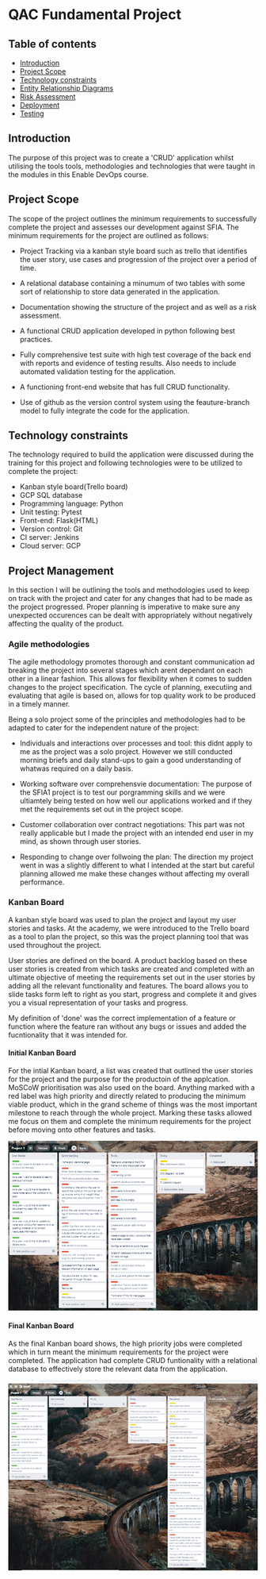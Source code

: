 # QAC Fundamental Project


## Table of contents

* [Introduction](#Introduction)
* [Project Scope](#Project-Scope)
* [Technology constraints](#Technology-constraints)
* [Entity Relationship Diagrams](#Entity-Relationship-Diagrams)
* [Risk Assessment](#Risk-Assessment)
* [Deployment](#Deployment)
* [Testing](#Testing)







## Introduction

The purpose of this project was to create a 'CRUD' application whilst utilising the tools tools, methodologies and technologies that were taught in the modules in this Enable DevOps course.


## Project Scope

The scope of the project outlines the minimum requirements to successfully complete the project and assesses our development against SFIA.
The minimum requirements for the project are outlined as follows:

* Project Tracking via a kanban style board such as trello that identifies the user story, use cases and progression of the project over a period of time.

* A relational database containing a minumum of two tables with some sort of relationship to store data generated in the application. 

* Documentation showing the structure of the project and as well as a risk assessment.

* A functional CRUD application developed in python following best practices.

* Fully comprehensive test suite with high test coverage of the back end with reports and evidence of testing results. Also needs to include automated validation testing for the application.
  
* A functioning front-end website that has full CRUD functionality.

* Use of github as the version control system using the feauture-branch model to fully integrate the code for the application.

## Technology constraints

The technology required to build the application were discussed during the training for this project and following technologies were to
be utilized to complete the project:

* Kanban style board(Trello board)
* GCP SQL database
* Programming language: Python
* Unit testing: Pytest
* Front-end: Flask(HTML)
* Version control: Git
* CI server: Jenkins
* Cloud server: GCP

## Project Management
 In this section I will be outlining the tools and methodologies used to keep on track with the project and cater for any changes that had to be made as the project progressed. Proper planning is imperative to make sure any unexpected occurences can be dealt with appropriately without negatively affecting the quality of the product.

### Agile methodologies
The agile methodology promotes thorough and constant communication ad breaking the project into several stages which arent dependant on each other in a linear fashion. This allows for flexibility when it comes to sudden changes to the project specification. The cycle of planning, executiing and evaluating that agile is based on, allows for top quality work to be produced in a timely manner.

Being a solo project some of the principles and methodologies had to be adapted to cater for the independent nature of the project:

* Individuals and interactions over processes and tool: this didnt apply to me as the project was a solo project. However we still conducted morning briefs and daily stand-ups to gain a good understanding of whatwas required on a daily basis.

* Working software over comprehensvie documentation: The purpose of the SFIA1 project is to test our porgramming skills and we were ultiamtely being tested on how well our applications worked and if they met the requirements set out in the project scope.

* Customer collaboration over contract negotiations: This part was not really applicable but I made the project with an intended end user in my mind, as shown through user stories.

* Responding to change over follwoing the plan: The direction my project went in was a slightly different to what I intended at the start but careful planning allowed me make these changes without affecting my overall performance.

### Kanban Board

A kanban style board was used to plan the project and layout my user stories and tasks. At the academy, we were introduced to the Trello board as a tool to plan the project, so this was the project planning tool that was used throughout the project.  

User stories are defined on the board. A product backlog based on these user stories is created from which tasks are created and completed with an ultimate objective of meeting the requirements set out in the user stories by adding all the relevant functionality and features. The board allows you to slide tasks form left to right as you start, progress and complete it and gives you a visual representation of your tasks and progress.

My definition of 'done' was the correct implementation of a feature or function where the feature ran without any bugs or issues and added the fucntionality that it was intended for.

#### Initial Kanban Board

For the intial Kanban board, a list was created that outlined the user stories for the project and the purpose for the productoin of the applcation. MoSCoW prioritisation was also used on the board. Anything marked with a red label was high priority and directly related to producing the minimum viable product, which in the grand scheme of things was the most important milestone to reach through the whole project. Marking these tasks allowed me focus on them and complete the minimum requirements for the project before moving onto other features and tasks.

![Initial Kanban Board](https://github.com/JSidat/flask-project/blob/master/Screenshots/2020-05-21.png)


#### Final Kanban Board

As the final Kanban board shows, the high priority jobs were completed which in turn meant the minimum requirements for the project were completed. The application had complete CRUD funtionality with a relational database to effectively store the relevant data from the application.

![Final Kanban Board](https://github.com/JSidat/flask-project/blob/master/Screenshots/2020-05-24.png)





